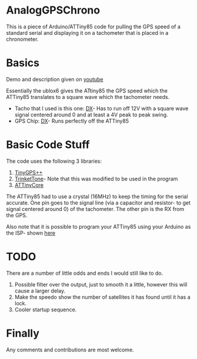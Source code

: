 # AnalogGPSChrono

This is a piece of Arduino/ATTiny85 code for pulling the GPS speed of a standard serial and displaying it on a tachometer that is placed in a chronometer.

# Basics

Demo and description given on [youtube](https://www.youtube.com/watch?v=pP-rwahyP9g)

Essentially the ublox6 gives the ATtiny85 the GPS speed which the ATTiny85 translates to a square wave which the tachometer needs.

* Tacho that I used is this one: [DX](http://www.dx.com/p/iztoss-b714-universal-motorcycle-modified-retro-led-backlight-tachometer-speedometer-tacho-gauge-420110#.V12kf0p97_h)- Has to run off 12V with a square wave signal centered around 0 and at least a 4V peak to peak swing.
* GPS Chip: [DX](http://www.dx.com/p/gps-module-w-ceramic-passive-antenna-for-raspberry-pi-arduino-red-384916#.V12knEp97_h)- Runs perfectly off the ATTiny85

# Basic Code Stuff

The code uses the following 3 libraries:

1. [TinyGPS++](http://arduiniana.org/libraries/tinygpsplus/)
2. [TrinketTone](http://w8bh.net/avr/TrinketTone.pdf)- Note that this was modified to be used in the program
3. [ATTinyCore](https://github.com/SpenceKonde/ATTinyCore)


The ATTiny85 had to use a crystal (16MHz) to keep the timing for the serial accurate. One pin goes to the signal line (via a capacitor and resistor- to get signal centered around 0) of the tachometer. The other pin is the RX from the GPS.

Also note that it is possible to program your ATTiny85 using your Arduino as the ISP- shown [here](http://highlowtech.org/?p=1695)

# TODO

There are a number of little odds and ends I would still like to do.

1. Possible filter over the output, just to smooth it a little, however this will cause a larger delay.
2. Make the speedo show the number of satellites it has found until it has a lock.
3. Cooler startup sequence.

# Finally

Any comments and contributions are most welcome.
